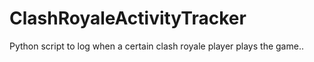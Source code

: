 # ClashRoyaleActivityTracker
Python script to log when a certain clash royale player plays the game.. 
